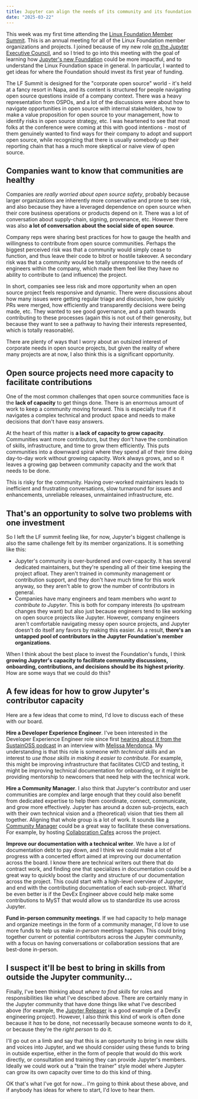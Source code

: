 ```yaml
---
title: Jupyter can align the needs of its community and its foundation by enabling contribution
date: "2025-03-22"
---
```


This week was my first time attending the [Linux Foundation Member Summit](https://events.linuxfoundation.org/lf-member-summit/). This is an annual meeting for all of the Linux Foundation member organizations and projects. I joined because of my new role [on the Jupyter Executive Council](./jec.md), and so I tried to go into this meeting with the goal of learning how [Jupyter's new Foundation](https://jupyterfoundation.org) could be more impactful, and to understand the Linux Foundation space in general. In particular, I wanted to get ideas for where the Foundation should invest its first year of funding.

The LF Summit is designed for the "corporate open source" world - it's held at a fancy resort in Napa, and its content is structured for people navigating open source questions inside of a company context. There was a heavy representation from OSPOs, and a lot of the discussions were about how to navigate opportunities in open source with internal stakeholders, how to make a value proposition for open source to your management, how to identify risks in open source strategy, etc. I was heartened to see that most folks at the conference were coming at this with good intentions - most of them genuinely wanted to find ways for their company to adopt and support open source, while recognizing that there is usually somebody up their reporting chain that has a much more skeptical or naive view of open source.

## Companies want to know that communities are healthy

Companies are _really worried about open source safety_, probably because larger organizations are inherently more conservative and prone to see risk, and also because they have a leveraged dependence on open source when their core business operations or products depend on it. There was a lot of conversation about supply-chain, signing, provenance, etc. However there was also **a lot of conversation about the social side of open source**.

Company reps were sharing best practices for how to gauge the health and willingness to contribute from open source communities. Perhaps the biggest perceived risk was that a community would simply cease to function, and thus leave their code to bitrot or hostile takeover. A secondary risk was that a community would be totally unresponsive to the needs of engineers within the company, which made them feel like they have no ability to contribute to (and influence) the project.

In short, companies see less risk and more opportunity when an open source project feels responsive and dynamic. There were discussions about how many issues were getting regular triage and discussion, how quickly PRs were merged, how efficiently and transparently decisions were being made, etc. They wanted to see good governance, and a path towards contributing to these processes (again this is not out of their generosity, but because they want to see a pathway to having their interests represented, which is totally reasonable). 

There are plenty of ways that I worry about an outsized interest of corporate needs in open source projects, but given the reality of where many projects are at now, I also think this is a significant opportunity.

## Open source projects need more capacity to facilitate contributions

One of the most common challenges that open source communities face is the **lack of capacity** to get things done. There is an enormous amount of work to keep a community moving forward. This is especially true if it navigates a complex technical and product space and needs to make decisions that don't have easy answers.

At the heart of this matter is **a lack of capacity to grow capacity**. Communities want more contributors, but they don't have the combination of skills, infrastructure, and time to grow them efficiently. This puts communities into a downward spiral where they spend all of their time doing day-to-day work without growing capacity. Work always grows, and so it leaves a growing gap between community capacity and the work that needs to be done.

This is risky for the community. Having over-worked maintainers leads to inefficient and frustrating conversations, slow turnaround for issues and enhancements, unreliable releases, unmaintained infrastructure, etc.

## That's an opportunity to solve two problems with one investment

So I left the LF summit feeling like, for now, Jupyter's biggest challenge is also the same challenge felt by its member organizations. It is something like this:

- Jupyter's community is over-burdened and over-capacity. It has several dedicated maintainers, but they're spending all of their time keeping the project afloat. They aren't trained in community management or contribution support, and they don't have much time for this work anyway, so they aren't able to grow the number of contributors in general.
- Companies have many engineers and team members who _want to contribute to Jupyter_. This is both for company interests (to upstream changes they want) but also just because engineers tend to like working on open source projects like Jupyter. However, company engineers aren't comfortable navigating messy open source projects, and Jupyter doesn't do itself any favors by making this easier. As a result, **there's an untapped pool of contributors in the Jupyter Foundation's member organizations**.

When I think about the best place to invest the Foundation's funds, I think **growing Jupyter's capacity to facilitate community discussions, onboarding, contributions, and decisions should be its highest priority**. How are some ways that we could do this?

## A few ideas for how to grow Jupyter's contributor capacity

Here are a few ideas that come to mind, I'd love to discuss each of these with our board.

**Hire a Developer Experience Engineer**. I've been interested in the Developer Experience Engineer role since first [hearing about it from the SustainOSS podcast](https://podcast.sustainoss.org/141) in an interview with [Melissa Mendonca](https://github.com/melissawm). My understanding is that this role is someone with _technical skills_ and an interest to _use those skills in making it easier to contribute_. For example, this might be improving infrastructure that facilitates CI/CD and testing, it might be improving technical documentation for onboarding, or it might be providing mentorship to newcomers that need help with the technical work.

**Hire a Community Manager**. I also think that Jupyter's contributor and user communities are complex and large enough that they could also benefit from dedicated expertise to help them coordinate, connect, communicate, and grow more effectively. Jupyter has around a dozen sub-projects, each with their own technical vision and a (theoretical) vision that ties them all together. Aligning that whole group is a lot of work. It sounds like [a Community Manager](xref:ttw#cl-infrastructure-community-managers-tasks) could be a great way to facilitate these conversations. For example, by hosting [Collaboration Cafes](#community-handbook/coworking/coworking-collabcafe) across the project.

**Improve our documentation with a technical writer**. We have a _lot_ of documentation debt to pay down, and I think we could make a lot of progress with a concerted effort aimed at improving our documentation across the board. I know there are technical writers out there that do contract work, and finding one that specializes in documentation could be a great way to quickly boost the clarity and structure of our documentation across the project. This could start with a high-level overview of Jupyter, and end with the contributing documentation of each sub-project. What'd be even better is if the DevEx Engineer above could help make some contributions to MyST that would allow us to standardize its use across Jupyter.

**Fund in-person community meetings**. If we had capacity to help manage and organize meetings in the form of a community manager, I'd love to use more funds to help us make _in-person_ meetings happen. This could bring together current or potential contributors across the Jupyter community, with a focus on having conversations or collaboration sessions that are best-done in-person.

## I suspect it'll be best to bring in skills from outside the Jupyter community...

Finally, I've been thinking about _where to find skills_ for roles and responsibilities like what I've described above. There are certainly many in the Jupyter community that have done things like what I've described above (for example, the [Jupyter Releaser](https://github.com/jupyter-server/jupyter_releaser) is a good example of a DevEx engineering project). However, I also think this kind of work is often done because it _has_ to be done, not necessarily because someone _wants_ to do it, or because they're the _right person_ to do it.

I'll go out on a limb and say that this is an opportunity to bring in new skills and voices into Jupyter, and we should consider using these funds to bring in outside expertise, either in the form of people that would do this work directly, or consultation and training they can provide Jupyter's members. Ideally we could work out a "train the trainer" style model where Jupyter can grow its own capacity over time to do this kind of thing.

OK that's what I've got for now... I'm going to think about these above, and if anybody has ideas for where to start, I'd love to hear them.
